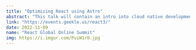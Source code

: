 ```yaml
---
title: "Optimizing React using Astro"
abstract: "This talk will contain an intro into cloud native development, using React (and Astro) & Google Cloud Platform. We’ll go deeper into what cloud native development means, how to build, deploy a serverless web application with Docker, Cloud Run or a static bucket. No upfront knowledge required!"
link: "https://events.geekle.us/react3/"
date: 2022-11-09
name: "React Global Online Summit"
img: https://i.imgur.com/PviW1rO.jpg
---
```

